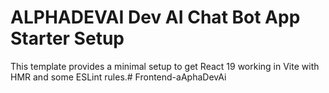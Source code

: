 # ALPHADEVAI Dev AI Chat Bot App Starter Setup

This template provides a minimal setup to get React 19 working in Vite with HMR and some ESLint rules.#   F r o n t e n d - a A p h a D e v A i  
 